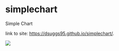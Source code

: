 # simplechart
Simple Chart

link to site:  https://dsuggs95.github.io/simplechart/.

<div class='tableauPlaceholder' id='viz1492826322557' style='position: relative'><noscript><a href='#'><img alt=' ' src='https:&#47;&#47;public.tableau.com&#47;static&#47;images&#47;T3&#47;T36GB5326&#47;1_rss.png' style='border: none' /></a></noscript><object class='tableauViz'  style='display:none;'><param name='host_url' value='https%3A%2F%2Fpublic.tableau.com%2F' /> <param name='path' value='shared&#47;T36GB5326' /> <param name='toolbar' value='yes' /><param name='static_image' value='https:&#47;&#47;public.tableau.com&#47;static&#47;images&#47;T3&#47;T36GB5326&#47;1.png' /> <param name='animate_transition' value='yes' /><param name='display_static_image' value='yes' /><param name='display_spinner' value='yes' /><param name='display_overlay' value='yes' /><param name='display_count' value='yes' /></object></div>                <script type='text/javascript'>                    var divElement = document.getElementById('viz1492826322557');                    var vizElement = divElement.getElementsByTagName('object')[0];                    vizElement.style.width='1020px';vizElement.style.height='1059px';                    var scriptElement = document.createElement('script');                    scriptElement.src = 'https://public.tableau.com/javascripts/api/viz_v1.js';                    vizElement.parentNode.insertBefore(scriptElement, vizElement);                </script>
